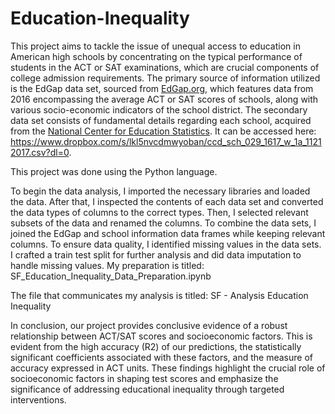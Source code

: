 # Education-Inequality
This project aims to tackle the issue of unequal access to education in American high schools by concentrating on the typical performance of students in the ACT or SAT examinations, which are crucial components of college admission requirements. The primary source of information utilized is the EdGap data set, sourced from [EdGap.org](https://www.edgap.org/#5/37.875/-96.987), which features data from 2016 encompassing the average ACT or SAT scores of schools, along with various socio-economic indicators of the school district. The secondary data set consists of fundamental details regarding each school, acquired from the [National Center for Education Statistics](https://nces.ed.gov/ccd/pubschuniv.asp). It can be accessed here: https://www.dropbox.com/s/lkl5nvcdmwyoban/ccd_sch_029_1617_w_1a_11212017.csv?dl=0.

This project was done using the Python language.

To begin the data analysis, I imported the necessary libraries and loaded the data. After that, I inspected the contents of each data set and converted the data types of columns to the correct types. Then, I selected relevant subsets of the data and renamed the columns. To combine the data sets, I joined the EdGap and school information data frames while keeping relevant columns. To ensure data quality, I identified missing values in the data sets. I crafted a train test split for further analysis and did data imputation to handle missing values.
My preparation is titled: SF_Education_Inequality_Data_Preparation.ipynb

The file that communicates my analysis is titled: SF -  Analysis Education Inequality

In conclusion, our project provides conclusive evidence of a robust relationship between ACT/SAT scores and socioeconomic factors. This is evident from the high accuracy (R2) of our predictions, the statistically significant coefficients associated with these factors, and the measure of accuracy expressed in ACT units. These findings highlight the crucial role of socioeconomic factors in shaping test scores and emphasize the significance of addressing educational inequality through targeted interventions.


